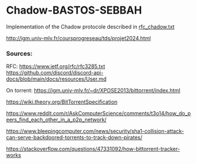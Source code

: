 # Chadow-BASTOS-SEBBAH

Implementation of the Chadow protocole described in [rfc_chadow.txt](./rfc_chadow.txt)

http://igm.univ-mlv.fr/coursprogreseau/tds/projet2024.html

### Sources:

RFC:
https://www.ietf.org/rfc/rfc3285.txt
https://github.com/discord/discord-api-docs/blob/main/docs/resources/User.md

On torrent:
https://igm.univ-mlv.fr/~dr/XPOSE2013/bittorrent/index.html

https://wiki.theory.org/BitTorrentSpecification

https://www.reddit.com/r/AskComputerScience/comments/t3o14/how_do_peers_find_each_other_in_a_p2p_network/

https://www.bleepingcomputer.com/news/security/sha1-collision-attack-can-serve-backdoored-torrents-to-track-down-pirates/

https://stackoverflow.com/questions/47331092/how-bittorrent-tracker-works
